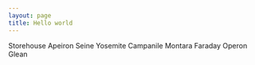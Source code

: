 ```yaml
---
layout: page
title: Hello world
---
```


Storehouse
Apeiron
Seine
Yosemite
Campanile
Montara
Faraday
Operon
Glean

